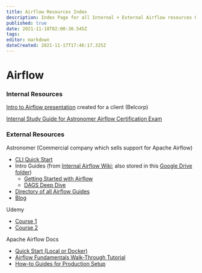 ```yaml
---
title: Airflow Resources Index
description: Index Page for all Internal + External Airflow resources Qbiz has access to
published: true
date: 2021-11-18T02:00:30.545Z
tags: 
editor: markdown
dateCreated: 2021-11-17T17:46:17.325Z
---
```


# Airflow

### Internal Resources

[Intro to Airflow presentation](https://drive.google.com/drive/folders/1eZZatY5Q0my9mT9Aha2JLO1-hn55ZdUK?usp=sharing) created for a client (Belcorp)

[Internal Study Guide for Astronomer Airflow Certification Exam](https://qbiz-wiki.com/en/training/Certifications/AstroAirFlowDagAuth)

### External Resources

Astronomer (Commercial company which sells support for Apache Airflow)
- [CLI Quick Start](https://www.astronomer.io/docs/cloud/stable/develop/cli-quickstart)
- Intro Guides (from [Internal Airflow Wiki](https://qbiz-wiki.com/en/technology/airflow); also stored in this [Google Drive folder](https://drive.google.com/drive/folders/19gaKwGI_ht-fC8WxICoArGRE7pelcQJj))
	- [Getting Started with Airflow](https://drive.google.com/file/d/1BRMbMIq03gOPUranAFPa4M8r6UJ7Zhb5/view?usp=sharing)
  - [DAGS Deep Dive](https://drive.google.com/file/d/1IWhpRpv9BKiFDDaH-13TFChryf9hNfpq/view?usp=sharing)
- [Directory of all Airflow Guides](https://www.astronomer.io/guides/?utm_campaign=Marketing&utm_source=EbookDAGs&utm_term=Guides)
- [Blog](https://www.astronomer.io/blog/?utm_campaign=Marketing&utm_source=GettingStartedEBook)

Udemy
- [Course 1](https://www.udemy.com/course/the-ultimate-hands-on-course-to-master-apache-airflow/)
- [Course 2](https://www.udemy.com/course/the-complete-hands-on-course-to-master-apache-airflow/)


Apache Airflow Docs
- [Quick Start (Local or Docker)](https://airflow.apache.org/docs/apache-airflow/stable/start/index.html)
- [Airflow Fundamentals Walk-Through Tutorial](https://airflow.apache.org/docs/apache-airflow/stable/tutorial.html)
- [How-to Guides for Production Setup](https://airflow.apache.org/docs/apache-airflow/stable/howto/index.html)

